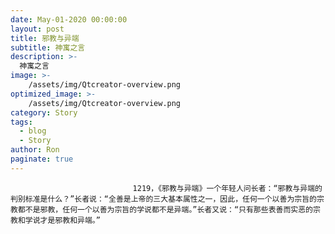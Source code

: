 ```yaml
---
date: May-01-2020 00:00:00
layout: post
title: 邪教与异端
subtitle: 神寓之言
description: >-
  神寓之言
image: >-
    /assets/img/Qtcreator-overview.png
optimized_image: >-
    /assets/img/Qtcreator-overview.png
category: Story
tags:
  - blog
  - Story
author: Ron
paginate: true
---
```


							　　1219，《邪教与异端》一个年轻人问长者：“邪教与异端的判别标准是什么？”长者说：“全善是上帝的三大基本属性之一，因此，任何一个以善为宗旨的宗教都不是邪教，任何一个以善为宗旨的学说都不是异端。”长者又说：“只有那些表善而实恶的宗教和学说才是邪教和异端。”
							
							
						